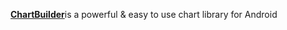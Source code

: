 [**ChartBuilder**](https://github.com/carson2440/ChartBuilder)is a powerful & easy to use chart library for Android